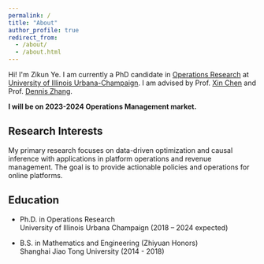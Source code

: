```yaml
---
permalink: /
title: "About"
author_profile: true
redirect_from: 
  - /about/
  - /about.html
---
```


Hi! I'm Zikun Ye. I am currently a PhD candidate in [Operations Research](https://ise.illinois.edu) at [University of Illinois Urbana-Champaign](https://illinois.edu). I am advised by Prof. [Xin Chen](https://www.isye.gatech.edu/users/xin-chen) and Prof. [Dennis Zhang](http://denniszhang.org).

**I will be on 2023-2024 Operations Management market.**

## Research Interests

My primary research focuses on data-driven optimization and causal inference with applications in platform operations and revenue management. The goal is to provide actionable policies and operations for online platforms. 


## Education

- Ph.D. in Operations Research  
 University of Illinois Urbana Champaign (2018 – 2024 expected)

- B.S. in Mathematics and Engineering (Zhiyuan Honors)  
 Shanghai Jiao Tong University (2014 - 2018)
   




